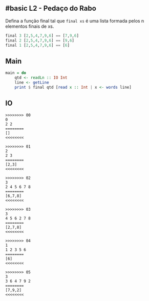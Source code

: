 ## #basic L2 - Pedaço do Rabo

Defina a função final tal que `final xs` é uma lista formada pelos n elementos finais de xs.

```hs
final 3 [2,5,4,7,9,6] == [7,9,6]
final 2 [2,5,4,7,9,6] == [9,6]
final 1 [2,5,4,7,9,6] == [6]
```

## Main

```hs
main = do
    qtd <- readLn :: IO Int
    line <- getLine
    print $ final qtd [read x :: Int | x <- words line]
```

## IO
```
>>>>>>>> 00
0
2 2
========
[]
<<<<<<<<

>>>>>>>> 01
2
2 3
========
[2,3]
<<<<<<<<

>>>>>>>> 02
3
2 4 5 6 7 8
========
[6,7,8]
<<<<<<<<

>>>>>>>> 03
3
4 5 6 2 7 8
========
[2,7,8]
<<<<<<<<

>>>>>>>> 04
1
1 2 3 5 6
========
[6]
<<<<<<<<

>>>>>>>> 05
3
3 6 4 7 9 2
========
[7,9,2]
<<<<<<<<
```
